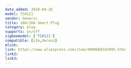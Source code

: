 ```yaml
---
date_added: 2020-04-26
model: TS0121
vendor: Generic
title: 10A/16A Smart Plug
category: plug
supports: on/off
zigbeemodel: ['TS0121']
compatible: [z2m,deconz]
mlink: 
link: https://www.aliexpress.com/item/4000688343995.html
link2: 
link3: 
---
```

